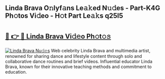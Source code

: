 ## Linda Brava O𝚗lyf𝚊ns Le𝚊𝚔ed N𝚞𝚍es - Part-K4G Ph𝚘tos Vi𝚍eo - H𝚘t Part Le𝚊𝚔s q25l5

# <h2><a href="http://hf7m4dn.feru.top/?c=Linda+Brava">🔗 👉 🔴 Linda Brava Vi𝚍𝚎o Ph𝚘t𝚘𝚜</a></h2>

[![Linda Brava Nu𝚍𝚎s](https://i.imgur.com/0TWrTi3.gif)](http://hf7m4dn.feru.top/?c=Linda+Brava)
Web celebrity Linda Brava and multimedia artist, renowned for sharing dance and lifestyle content through solo and collaborative dance routines and brief videos. Influential educator Linda Brava, known for their innovative teaching methods and commitment to education. 
